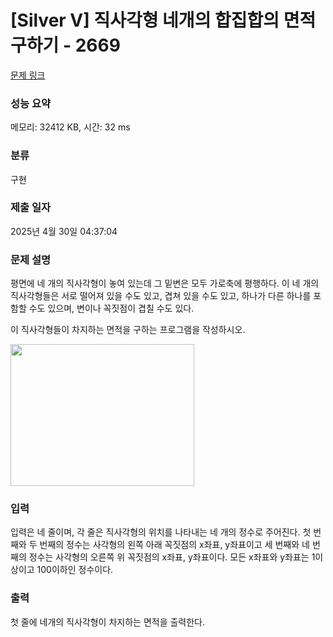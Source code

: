 # [Silver V] 직사각형 네개의 합집합의 면적 구하기 - 2669 

[문제 링크](https://www.acmicpc.net/problem/2669) 

### 성능 요약

메모리: 32412 KB, 시간: 32 ms

### 분류

구현

### 제출 일자

2025년 4월 30일 04:37:04

### 문제 설명

<p>
	평면에 네 개의 직사각형이 놓여 있는데 그 밑변은 모두 가로축에 평행하다. 이 네 개의 직사각형들은 서로 떨어져 있을 수도 있고, 겹쳐 있을 수도 있고, 하나가 다른 하나를 포함할 수도 있으며, 변이나 꼭짓점이 겹칠 수도 있다.</p>
<p>
	이 직사각형들이 차지하는 면적을 구하는 프로그램을 작성하시오.</p>
<p>
	<img alt="" src="" style="width: 294px; height: 227px; "></p>

### 입력 

 <p>
	입력은 네 줄이며, 각 줄은 직사각형의 위치를 나타내는 네 개의 정수로 주어진다. 첫 번째와 두 번째의 정수는 사각형의 왼쪽 아래 꼭짓점의 x좌표, y좌표이고 세 번째와 네 번째의 정수는 사각형의 오른쪽 위 꼭짓점의 x좌표, y좌표이다. 모든 x좌표와 y좌표는 1이상이고 100이하인 정수이다.</p>

### 출력 

 <p>
	첫 줄에 네개의 직사각형이 차지하는 면적을 출력한다.</p>

